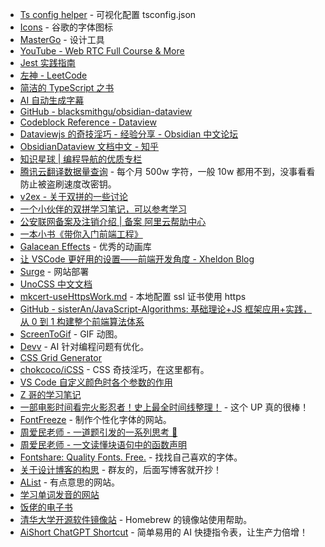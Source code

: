 - [Ts config helper](https://tsconfiger.netlify.app/) - 可视化配置 tsconfig.json
- [Icons](https://fonts.google.com/icons?selected=Material+Symbols+Outlined:home:FILL@0;wght@400;GRAD@0;opsz@24) - 谷歌的字体图标
- [MasterGo](https://mastergo.com/) - 设计工具
- [YouTube - Web RTC Full Course & More](https://www.youtube.com/watch?v=QsH8FL0952k)
- [Jest 实践指南](https://github.yanhaixiang.com/jest-tutorial/)
- [左神 - LeetCode](https://www.bilibili.com/video/BV13g41157hK/?spm_id_from=333.999.0.0)
- [简洁的 TypeScript 之书](https://github.com/gibbok/typescript-book/blob/main/README-zh_CN.md)
- [AI 自动生成字幕](https://www.bilibili.com/video/BV15c411j789/)
- [GitHub - blacksmithgu/obsidian-dataview](https://github.com/blacksmithgu/obsidian-dataview)
- [Codeblock Reference - Dataview](https://blacksmithgu.github.io/obsidian-dataview/api/code-reference/#dvcurrent)
- [Dataviewjs 的奇技淫巧 - 经验分享 - Obsidian 中文论坛](https://forum-zh.obsidian.md/t/topic/5954)
- [ObsidianDataview 文档中文 - 知乎](https://www.zhihu.com/column/c_1504479637841866752)
- [知识星球 | 编程导航的优质专栏](https://wx.zsxq.com/dweb2/index/columns/51122858222824)
- [腾讯云翻译数据量查询](https://console.cloud.tencent.com/tmt) - 每个月 500w 字符，一般 10w 都用不到，没事看看防止被盗刷速度改密钥。
- [v2ex - 关于双拼的一些讨论](https://www.v2ex.com/t/934298#reply182)
- [一个小伙伴的双拼学习笔记，可以参考学习](https://digua.moe/posts/20220514-shuangpin.html)
- [公安联网备案及注销介绍 | 备案 阿里云帮助中心](https://help.aliyun.com/document_detail/43898.html)
- [一本小书《带你入门前端工程》](https://github.com/woai3c/introduction-to-front-end-engineering)
- [Galacean Effects](https://github.com/galacean/effects-runtime/) - 优秀的动画库
- [让 VSCode 更好用的设置——前端开发角度 - Xheldon Blog](https://www.xheldon.com/life/make-vscode-great-forever.html)
- [Surge](https://surge.sh/) - 网站部署
- [UnoCSS 中文文档](https://alfred-skyblue.github.io/unocss-docs-cn/)
- [mkcert-useHttpsWork.md](https://github.com/xxGw1997/xxgw.fun/blob/master/pages/posts/mkcert-useHttpsWork.md) - 本地配置 ssl 证书使用 https
- [GitHub - sisterAn/JavaScript-Algorithms: 基础理论+JS 框架应用+实践，从 0 到 1 构建整个前端算法体系](https://github.com/sisterAn/JavaScript-Algorithms)
- [ScreenToGif](https://github.com/NickeManarin/ScreenToGif) - GIF 动图。
- [Devv](https://devv.ai/zh) - AI 针对编程问题有优化。
- [CSS Grid Generator](https://cssgrid-generator.netlify.app/)
- [chokcoco/iCSS](https://github.com/chokcoco/iCSS) - CSS 奇技淫巧，在这里都有。
- [VS Code 自定义颜色时各个参数的作用](https://blog.csdn.net/qq_35333978/article/details/121876103)
- [Z 哥的学习笔记](https://github.com/galaxy-s10/study-books)
- [一部电影时间看完火影忍者！史上最全时间线整理！](https://www.bilibili.com/video/BV1sx4y1M7dT) - 这个 UP 真的很棒！
- [FontFreeze](https://mutsuntsai.github.io/fontfreeze/) - 制作个性化字体的网站。
- [周爱民老师 - 一道题引发的一系列思考 🤔](https://mp.weixin.qq.com/s?__biz=MzIzOTkwMjM0OQ==&mid=2247486547&idx=1&sn=976a2930c7db7d2fb506a91769edab8b&chksm=e92247b1de55cea7889dbf42791bf747607d80ed3a5b42d73258261f582e23416db48a7db676&scene=178&cur_album_id=1797989279457935369#rd)
- [周爱民老师 - 一文读懂块语句中的函数声明](https://mp.weixin.qq.com/s/0CI53KqjzkEfPp7FvC-GcQ)
- [Fontshare: Quality Fonts. Free.](https://www.fontshare.com/) - 找找自己喜欢的字体。
- [关于设计博客的构思](https://konata-blog.vercel.app/posts/thoughts-on-designing-blogs) - 群友的，后面写博客就开抄！
- [AList](https://drive.oevery.me/) - 有点意思的网站。
- [学习单词发音的网站](https://zh.forvo.com)
- [饭佬的电子书](https://github.com/Simon-He95/awesome-collections/tree/main/book)
- [清华大学开源软件镜像站](https://mirrors.tuna.tsinghua.edu.cn/help/homebrew/) - Homebrew 的镜像站使用帮助。
- [AiShort ChatGPT Shortcut](https://www.aishort.top) - 简单易用的 AI 快捷指令表，让生产力倍增！
